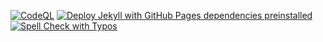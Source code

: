 [![CodeQL](https://github.com/MinecraftSurvivalServer/WebSite/actions/workflows/github-code-scanning/codeql/badge.svg?branch=main)](https://github.com/MinecraftSurvivalServer/WebSite/actions/workflows/github-code-scanning/codeql)
[![Deploy Jekyll with GitHub Pages dependencies preinstalled](https://github.com/MinecraftSurvivalServer/WebSite/actions/workflows/jekyll-gh-pages.yml/badge.svg)](https://github.com/MinecraftSurvivalServer/WebSite/actions/workflows/jekyll-gh-pages.yml)
[![Spell Check with Typos](https://github.com/MinecraftSurvivalServer/WebSite/actions/workflows/typos.yml/badge.svg)](https://github.com/MinecraftSurvivalServer/WebSite/actions/workflows/typos.yml)